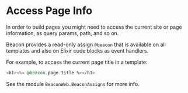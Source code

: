 # Access Page Info

In order to build pages you might need to access the current site or page information, as query params, path, and so on.

Beacon provides a read-only assign `@beacon` that is available on all templates and also on Elixir code blocks as event handlers.

For example, to access the current page title in a template:

```heex
<h1><%= @beacon.page.title %></h1>
```

See the module `BeaconWeb.BeaconAssigns` for more info.